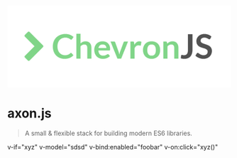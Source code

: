 ![eslib-stack](./logo.png)

# axon.js

> A small & flexible stack for building modern ES6 libraries.

v-if="xyz"
v-model="sdsd"
v-bind:enabled="foobar"
v-on:click="xyz()"

